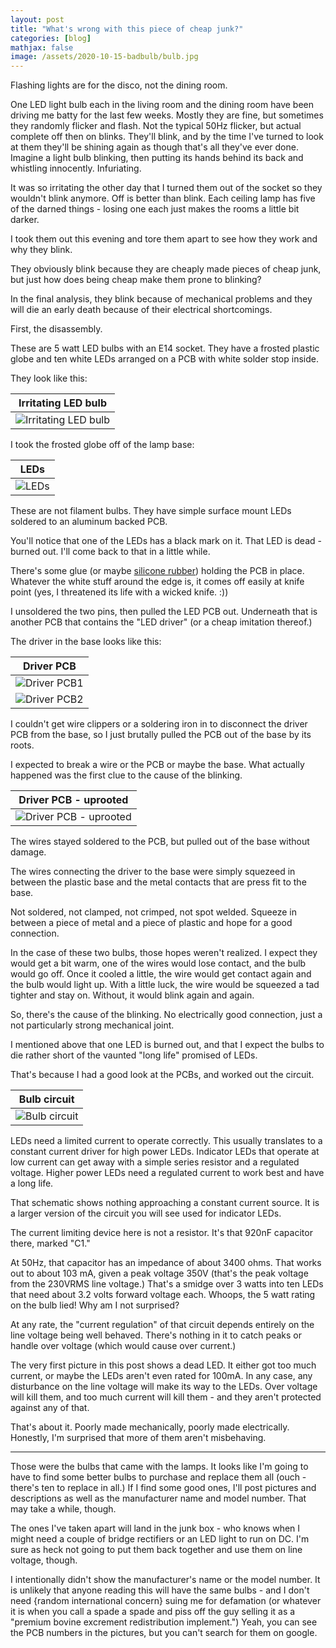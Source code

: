 ```yaml
---
layout: post
title: "What's wrong with this piece of cheap junk?"
categories: [blog]
mathjax: false
image: /assets/2020-10-15-badbulb/bulb.jpg
---
```

Flashing lights are for the disco, not the dining room.

One LED light bulb each in the living room and the dining room have been driving me batty for the last few weeks.  Mostly they are fine, but sometimes they randomly flicker and flash.  Not the typical 50Hz flicker, but actual complete off then on blinks.  They'll blink, and by the time I've turned to look at them they'll be shining again as though that's all they've ever done.  Imagine a light bulb blinking, then putting its hands behind its back and whistling innocently.  Infuriating.

It was so irritating the other day that I turned them out of the socket so they wouldn't blink anymore.  Off is better than blink.  Each ceiling lamp has five of the darned things - losing one each just makes the rooms a little bit darker.

I took them out this evening and tore them apart to see how they work and why they blink.

They obviously blink because they are cheaply made pieces of cheap junk, but just how does being cheap make them prone to blinking?

In the final analysis, they blink because of mechanical problems and they will die an early death because of their electrical shortcomings.

First, the disassembly.

These are 5 watt LED bulbs with an E14 socket.  They have a frosted plastic globe and ten white LEDs arranged on a PCB with white solder stop inside. 

They look like this:

|Irritating LED bulb|
|--------------------------------------------------|
|![Irritating LED bulb](/assets/2020-10-15-badbulb/bulb.jpg)|

I took the frosted globe off of the lamp base:

|LEDs|
|--------------------------------------------------|
|![LEDs](/assets/2020-10-15-badbulb/deadled.jpg)|

These are not filament bulbs.  They have simple surface mount LEDs soldered to an aluminum backed PCB.

You'll notice that one of the LEDs has a black mark on it.  That LED is dead - burned out.  I'll come back to that in a little while.

There's some glue (or maybe [silicone rubber](https://en.wikipedia.org/wiki/Silicone_rubber)) holding the PCB in place.  Whatever the white stuff around the edge is, it comes off easily at knife point (yes, I threatened its life with a wicked knife.  :))

I unsoldered the two pins, then pulled the LED PCB out.  Underneath that is another PCB that contains the "LED driver" (or a cheap imitation thereof.)

The driver in the base looks like this:

|Driver PCB|
|--------------------------------------------------|
|![Driver PCB1](/assets/2020-10-15-badbulb/pcb1.jpg)|
|![Driver PCB2](/assets/2020-10-15-badbulb/pcb2.jpg)|

I couldn't get wire clippers or a soldering iron in to disconnect the driver PCB from the base, so I just brutally pulled the PCB out of the base by its roots.

I expected to break a wire or the PCB or maybe the base.  What actually happened was the first clue to the cause of the blinking.

|Driver PCB - uprooted|
|--------------------------------------------------|
|![Driver PCB - uprooted](/assets/2020-10-15-badbulb/pcb3.jpg)|

The wires stayed soldered to the PCB, but pulled out of the base without damage.

The wires connecting the driver to the base were simply squezeed in between the plastic base and the metal contacts that are press fit to the base.

Not soldered, not clamped, not crimped, not spot welded.  Squeeze in between a piece of metal and a piece of plastic and hope for a good connection.

In the case of these two bulbs, those hopes weren't realized.  I expect they would get a bit warm, one of the wires would lose contact, and the bulb would go off.  Once it cooled a little, the wire would get contact again and the bulb would light up.  With a little luck, the wire would be squeezed a tad tighter and stay on.  Without, it would blink again and again.

So, there's the cause of the blinking.  No electrically good connection, just a not particularly strong mechanical joint.

I mentioned above that one LED is burned out, and that I expect the bulbs to die rather short of the vaunted "long life" promised of LEDs.

That's because I had a good look at the PCBs, and worked out the circuit.

|Bulb circuit|
|--------------------------------------------------|
|![Bulb circuit](/assets/2020-10-15-badbulb/schematic.png)|

LEDs need a limited current to operate correctly.  This usually translates to a constant current driver for high power LEDs.  Indicator LEDs that operate at low current can get away with a simple series resistor and a regulated voltage.  Higher power LEDs need a regulated current to work best and have a long life.

That schematic shows nothing approaching a constant current source.  It is a larger version of the circuit you will see used for indicator LEDs.

The current limiting device here is not a resistor.  It's that 920nF capacitor there, marked "C1."

At 50Hz, that capacitor has an impedance of about 3400 ohms.  That works out to about 103 mA, given a peak voltage 350V (that's the peak voltage from the 230VRMS line voltage.) That's a smidge over 3 watts into ten LEDs that need about 3.2 volts forward voltage each. Whoops, the 5 watt rating on the bulb lied!  Why am I not surprised?

At any rate, the "current regulation" of that circuit depends entirely on the line voltage being well behaved.  There's nothing in it to catch peaks or handle over voltage (which would cause over current.)

The very first picture in this post shows a dead LED.  It either got too much current, or maybe the LEDs aren't even rated for 100mA.  In any case, any disturbance on the line voltage will make its way to the LEDs.  Over voltage will kill them, and too much current will kill them - and they aren't protected against any of that.

That's about it.  Poorly made mechanically, poorly made electrically.  Honestly, I'm surprised that more of them aren't misbehaving.

-----

Those were the bulbs that came with the lamps.  It looks like I'm going to have to find some better bulbs to purchase and replace them all (ouch - there's ten to replace in all.)  If I find some good ones, I'll post pictures and descriptions as well as the manufacturer name and model number.  That may take a while, though.

The ones I've taken apart will land in the junk box - who knows when I might need a couple of bridge rectifiers or an LED light to run on DC.  I'm sure as heck not going to put them back together and use them on line voltage, though.

I intentionally didn't show the manufacturer's name or the model number.  It is unlikely that anyone reading this will have the same bulbs - and I don't need {random international concern} suing me for defamation (or whatever it is when you call a spade a spade and piss off the guy selling it as a "premium bovine excrement redistribution implement.")  Yeah, you can see the PCB numbers in the pictures, but you can't search for them on google.

